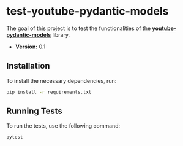 # test-youtube-pydantic-models

The goal of this project is to test the functionalities of the [**youtube-pydantic-models**](https://github.com/fedeegmz/youtube-pydantic-models) library.

- **Version:** 0.1

## Installation

To install the necessary dependencies, run:

```sh
pip install -r requirements.txt
```

## Running Tests

To run the tests, use the following command:

```sh
pytest
```
